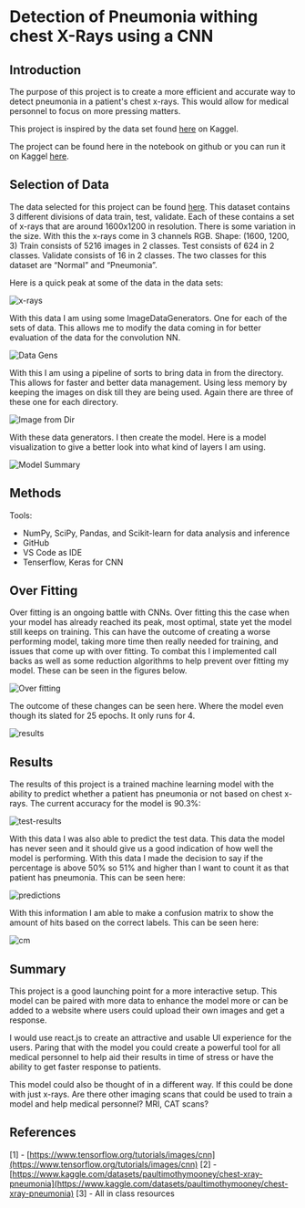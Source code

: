 # Detection of Pneumonia withing chest X-Rays using a CNN

## Introduction

The purpose of this project is to create a more efficient and accurate way to detect pneumonia in a patient's chest x-rays. This would allow for medical personnel to focus on more pressing matters.

This project is inspired by the data set found [here](https://www.kaggle.com/datasets/paultimothymooney/chest-xray-pneumonia) on Kaggel.

The project can be found here in the notebook on github or you can run it on Kaggel [here](https://www.kaggle.com/code/andrewpcodes/peterson-final-project).


## Selection of Data

The data selected for this project can be found [here](https://www.kaggle.com/datasets/paultimothymooney/chest-xray-pneumonia). This dataset contains 3 different divisions of data train, test, validate. Each of these contains a set of x-rays that are around 1600x1200 in resolution. There is some variation in the size. With this the x-rays come in 3 channels RGB. Shape: (1600, 1200, 3) Train consists of 5216 images in 2 classes. Test consists of 624 in 2 classes. Validate consists of 16 in 2 classes. The two classes for this dataset are “Normal” and “Pneumonia”.

Here is a quick peak at some of the data in the data sets:

![x-rays](assets/Screen%20Shot%202022-08-10%20at%204.09.07%20PM.png)

With this data I am using some ImageDataGenerators. One for each of the sets of data. This allows me to modify the data coming in for better evaluation of the data for the convolution NN.

![Data Gens](./assets/Screen%20Shot%202022-08-10%20at%204.03.00%20PM.png)

With this I am using a pipeline of sorts to bring data in from the directory. This allows for faster and better data management. Using less memory by keeping the images on disk till they are being used. Again there are three of these one for each directory. 

![Image from Dir](./assets/Screen%20Shot%202022-08-10%20at%204.04.48%20PM.png)

With these data generators. I then create the model. Here is a model visualization to give a better look into what kind of layers I am using.

![Model Summary](./assets/model.png)

## Methods

Tools:

- NumPy, SciPy, Pandas, and Scikit-learn for data analysis and inference
- GitHub
- VS Code as IDE
- Tenserflow, Keras for CNN

## Over Fitting

Over fitting is an ongoing battle with CNNs. Over fitting this the case when your model has already reached its peak, most optimal, state yet the model still keeps on training. This can have the outcome of creating a worse performing model, taking more time then really needed for training, and issues that come up with over fitting. To combat this I implemented call backs as well as some reduction algorithms to help prevent over fitting my model. These can be seen in the figures below.

![Over fitting](assets/Screen%20Shot%202022-08-10%20at%203.48.46%20PM.png)

The outcome of these changes can be seen here. Where the model even though its slated for 25 epochs. It only runs for 4. 

![results](assets/Screen%20Shot%202022-08-10%20at%203.49.29%20PM.png)

## Results

The results of this project is a trained machine learning model with the ability to predict whether a patient has pneumonia or not based on chest x-rays. The current accuracy for the model is 90.3%:

![test-results](assets/Screen%20Shot%202022-08-10%20at%204.10.24%20PM.png)

With this data I was also able to predict the test data. This data the model has never seen and it should give us a good indication of how well the model is performing. With this data I made the decision to say if the percentage is above 50% so 51% and higher than I want to count it as that patient has pneumonia. This can be seen here:

![predictions](assets/Screen%20Shot%202022-08-10%20at%204.11.19%20PM.png)

With this information I am able to make a confusion matrix to show the amount of hits based on the correct labels. This can be seen here:

![cm](assets/Screen%20Shot%202022-08-10%20at%204.12.01%20PM.png)

## Summary

This project is a good launching point for a more interactive setup. This model can be paired with more data to enhance the model more or can be added to a website where users could upload their own images and get a response.

I would use react.js to create an attractive and usable UI experience for the users. Paring that with the model you could create a powerful tool for all medical personnel to help aid their results in time of stress or have the ability to get faster response to patients.

This model could also be thought of in a different way. If this could be done with just x-rays. Are there other imaging scans that could be used to train a model and help medical personnel? MRI, CAT scans?

## References

[1] - [https://www.tensorflow.org/tutorials/images/cnn](https://www.tensorflow.org/tutorials/images/cnn)
[2] - [https://www.kaggle.com/datasets/paultimothymooney/chest-xray-pneumonia](https://www.kaggle.com/datasets/paultimothymooney/chest-xray-pneumonia)
[3] - All in class resources
